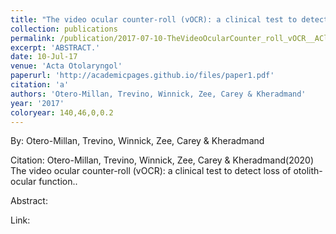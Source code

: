 ```yaml
---
title: "The video ocular counter-roll (vOCR): a clinical test to detect loss of otolith-ocular function."
collection: publications
permalink: /publication/2017-07-10-TheVideoOcularCounter_roll_vOCR__AClinicalTestToDetectLossOfOto
excerpt: 'ABSTRACT.'
date: 10-Jul-17
venue: 'Acta Otolaryngol'
paperurl: 'http://academicpages.github.io/files/paper1.pdf'
citation: 'a'
authors: 'Otero-Millan, Trevino, Winnick, Zee, Carey & Kheradmand'
year: '2017'
coloryear: 140,46,0,0.2
---
```


By: Otero-Millan, Trevino, Winnick, Zee, Carey & Kheradmand

Citation: Otero-Millan, Trevino, Winnick, Zee, Carey & Kheradmand(2020) The video ocular counter-roll (vOCR): a clinical test to detect loss of otolith-ocular function.. 

Abstract: 

Link: 
